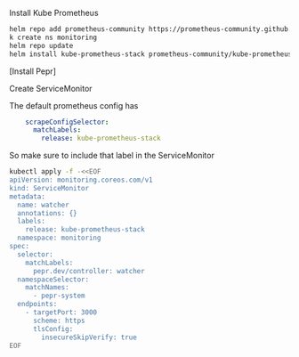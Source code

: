 Install Kube Prometheus

```bash
helm repo add prometheus-community https://prometheus-community.github.io/helm-charts 
k create ns monitoring
helm repo update
helm install kube-prometheus-stack prometheus-community/kube-prometheus-stack --debug --namespace monitoring
```

[Install Pepr]

Create ServiceMonitor

The default prometheus config has 

```yaml
    scrapeConfigSelector:
      matchLabels:
        release: kube-prometheus-stack
```

So make sure to include that label in the ServiceMonitor

```bash
kubectl apply -f -<<EOF
apiVersion: monitoring.coreos.com/v1
kind: ServiceMonitor
metadata:
  name: watcher
  annotations: {}
  labels:
    release: kube-prometheus-stack
  namespace: monitoring
spec:
  selector:
    matchLabels:
      pepr.dev/controller: watcher
  namespaceSelector:
    matchNames:
      - pepr-system
  endpoints:
    - targetPort: 3000
      scheme: https
      tlsConfig:
        insecureSkipVerify: true
EOF
```

